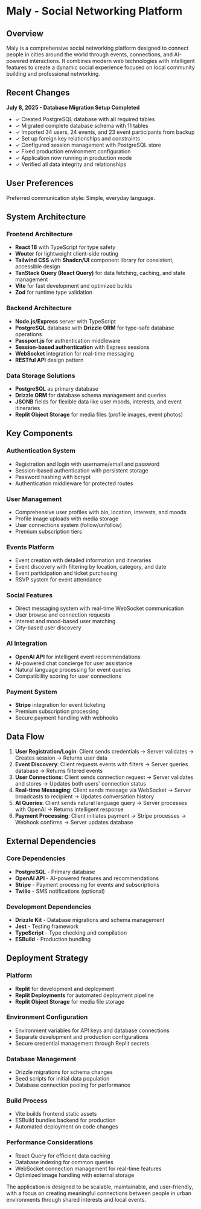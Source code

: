 # Maly - Social Networking Platform

## Overview

Maly is a comprehensive social networking platform designed to connect people in cities around the world through events, connections, and AI-powered interactions. It combines modern web technologies with intelligent features to create a dynamic social experience focused on local community building and professional networking.

## Recent Changes

**July 8, 2025 - Database Migration Setup Completed**
- ✓ Created PostgreSQL database with all required tables
- ✓ Migrated complete database schema with 11 tables
- ✓ Imported 34 users, 24 events, and 23 event participants from backup
- ✓ Set up foreign key relationships and constraints
- ✓ Configured session management with PostgreSQL store
- ✓ Fixed production environment configuration
- ✓ Application now running in production mode
- ✓ Verified all data integrity and relationships

## User Preferences

Preferred communication style: Simple, everyday language.

## System Architecture

### Frontend Architecture
- **React 18** with TypeScript for type safety
- **Wouter** for lightweight client-side routing
- **Tailwind CSS** with **Shadcn/UI** component library for consistent, accessible design
- **TanStack Query (React Query)** for data fetching, caching, and state management
- **Vite** for fast development and optimized builds
- **Zod** for runtime type validation

### Backend Architecture
- **Node.js/Express** server with TypeScript
- **PostgreSQL** database with **Drizzle ORM** for type-safe database operations
- **Passport.js** for authentication middleware
- **Session-based authentication** with Express sessions
- **WebSocket** integration for real-time messaging
- **RESTful API** design pattern

### Data Storage Solutions
- **PostgreSQL** as primary database
- **Drizzle ORM** for database schema management and queries
- **JSONB** fields for flexible data like user moods, interests, and event itineraries
- **Replit Object Storage** for media files (profile images, event photos)

## Key Components

### Authentication System
- Registration and login with username/email and password
- Session-based authentication with persistent storage
- Password hashing with bcrypt
- Authentication middleware for protected routes

### User Management
- Comprehensive user profiles with bio, location, interests, and moods
- Profile image uploads with media storage
- User connections system (follow/unfollow)
- Premium subscription tiers

### Events Platform
- Event creation with detailed information and itineraries
- Event discovery with filtering by location, category, and date
- Event participation and ticket purchasing
- RSVP system for event attendance

### Social Features
- Direct messaging system with real-time WebSocket communication
- User browse and connection requests
- Interest and mood-based user matching
- City-based user discovery

### AI Integration
- **OpenAI API** for intelligent event recommendations
- AI-powered chat concierge for user assistance
- Natural language processing for event queries
- Compatibility scoring for user connections

### Payment System
- **Stripe** integration for event ticketing
- Premium subscription processing
- Secure payment handling with webhooks

## Data Flow

1. **User Registration/Login**: Client sends credentials → Server validates → Creates session → Returns user data
2. **Event Discovery**: Client requests events with filters → Server queries database → Returns filtered events
3. **User Connections**: Client sends connection request → Server validates and stores → Updates both users' connection status
4. **Real-time Messaging**: Client sends message via WebSocket → Server broadcasts to recipient → Updates conversation history
5. **AI Queries**: Client sends natural language query → Server processes with OpenAI → Returns intelligent response
6. **Payment Processing**: Client initiates payment → Stripe processes → Webhook confirms → Server updates database

## External Dependencies

### Core Dependencies
- **PostgreSQL** - Primary database
- **OpenAI API** - AI-powered features and recommendations
- **Stripe** - Payment processing for events and subscriptions
- **Twilio** - SMS notifications (optional)

### Development Dependencies
- **Drizzle Kit** - Database migrations and schema management
- **Jest** - Testing framework
- **TypeScript** - Type checking and compilation
- **ESBuild** - Production bundling

## Deployment Strategy

### Platform
- **Replit** for development and deployment
- **Replit Deployments** for automated deployment pipeline
- **Replit Object Storage** for media file storage

### Environment Configuration
- Environment variables for API keys and database connections
- Separate development and production configurations
- Secure credential management through Replit secrets

### Database Management
- Drizzle migrations for schema changes
- Seed scripts for initial data population
- Database connection pooling for performance

### Build Process
- Vite builds frontend static assets
- ESBuild bundles backend for production
- Automated deployment on code changes

### Performance Considerations
- React Query for efficient data caching
- Database indexing for common queries
- WebSocket connection management for real-time features
- Optimized image handling with external storage

The application is designed to be scalable, maintainable, and user-friendly, with a focus on creating meaningful connections between people in urban environments through shared interests and local events.